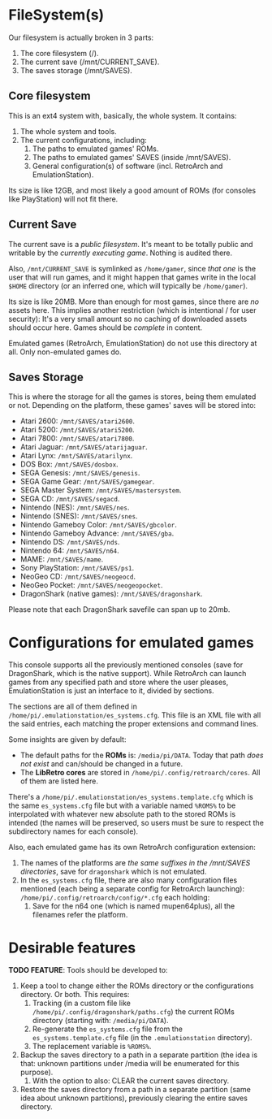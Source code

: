 # FileSystem(s)
Our filesystem is actually broken in 3 parts:

1. The core filesystem (/).
2. The current save (/mnt/CURRENT_SAVE).
3. The saves storage (/mnt/SAVES).
## Core filesystem
This is an ext4 system with, basically, the whole system. It contains:

1. The whole system and tools.
2. The current configurations, including:
	1. The paths to emulated games' ROMs.
	2. The paths to emulated games' SAVES (inside /mnt/SAVES).
	3. General configuration(s) of software (incl. RetroArch and EmulationStation).

Its size is like 12GB, and most likely a good amount of ROMs (for consoles like PlayStation) will not fit there.
## Current Save
The current save is a _public filesystem_. It's meant to be totally public and writable by the _currently executing game_. Nothing is audited there.

Also, `/mnt/CURRENT_SAVE` is symlinked as `/home/gamer`, since _that one_ is the user that will run games, and it might happen that games write in the local `$HOME` directory (or an inferred one, which will typically be `/home/gamer`).

Its size is like 20MB. More than enough for most games, since there are _no_ assets here. This implies another restriction (which is intentional / for user security): It's a very small amount so no caching of downloaded assets should occur here. Games should be _complete_ in content.

Emulated games (RetroArch, EmulationStation) do not use this directory at all. Only non-emulated games do.
## Saves Storage
This is where the storage for all the games is stores, being them emulated or not. Depending on the platform, these games' saves will be stored into:

- Atari 2600: `/mnt/SAVES/atari2600`.
- Atari 5200: `/mnt/SAVES/atari5200`.
- Atari 7800: `/mnt/SAVES/atari7800`.
- Atari Jaguar: `/mnt/SAVES/atarijaguar`.
- Atari Lynx: `/mnt/SAVES/atarilynx`.
- DOS Box: `/mnt/SAVES/dosbox`.
- SEGA Genesis: `/mnt/SAVES/genesis`.
- SEGA Game Gear: `/mnt/SAVES/gamegear`.
- SEGA Master System: `/mnt/SAVES/mastersystem`.
- SEGA CD: `/mnt/SAVES/segacd`.
- Nintendo (NES): `/mnt/SAVES/nes`.
- Nintendo (SNES): `/mnt/SAVES/snes`.
- Nintendo Gameboy Color: `/mnt/SAVES/gbcolor`.
- Nintendo Gameboy Advance: `/mnt/SAVES/gba`.
- Nintendo DS: `/mnt/SAVES/nds`.
- Nintendo 64: `/mnt/SAVES/n64`.
- MAME: `/mnt/SAVES/mame`.
- Sony PlayStation: `/mnt/SAVES/ps1`.
- NeoGeo CD: `/mnt/SAVES/neogeocd`.
- NeoGeo Pocket: `/mnt/SAVES/neogeopocket`.
- DragonShark (native games): `/mnt/SAVES/dragonshark`.

Please note that each DragonShark savefile can span up to 20mb.
# Configurations for emulated games
This console supports all the previously mentioned consoles (save for DragonShark, which is the native support). While RetroArch can launch games from any specified path and store where the user pleases, EmulationStation is just an interface to it, divided by sections.

The sections are all of them defined in `/home/pi/.emulationstation/es_systems.cfg`. This file is an XML file with all the said entries, each matching the proper extensions and command lines.

Some insights are given by default:

- The default paths for the __ROMs__ is: `/media/pi/DATA`. Today that path _does not exist_ and can/should be changed in a future.
- The __LibRetro cores__ are stored in `/home/pi/.config/retroarch/cores`. All of them are listed here.

There's a `/home/pi/.emulationstation/es_systems.template.cfg` which is the same `es_systems.cfg` file but with a variable named `%ROMS%` to be interpolated with whatever new absolute path to the stored ROMs is intended (the names will be preserved, so users must be sure to respect the subdirectory names for each console).

Also, each emulated game has its own RetroArch configuration extension:

1. The names of the platforms are _the same suffixes in the /mnt/SAVES directories_, save for `dragonshark` which is not emulated.
2. In the `es_systems.cfg` file, there are also many configuration files mentioned (each being a separate config for RetroArch launching): `/home/pi/.config/retroarch/config/*.cfg` each holding:
	1. Save for the n64 one (which is named mupen64plus), all the filenames refer the platform.
# Desirable features
__TODO FEATURE__: Tools should be developed to:

1. Keep a tool to change either the ROMs directory or the configurations directory. Or both. This requires:
	1. Tracking (in a custom file like `/home/pi/.config/dragonshark/paths.cfg`) the current ROMs directory (starting with: `/media/pi/DATA`).
	2. Re-generate the `es_systems.cfg` file from the `es_systems.template.cfg` file (in the `.emulationstation` directory).
	3. The replacement variable is `%ROMS%`.
2. Backup the saves directory to a path in a separate partition (the idea is that: unknown partitions under /media will be enumerated for this purpose).
	1. With the option to also: CLEAR the current saves directory.
3. Restore the saves directory from a path in a separate partition (same idea about unknown partitions), previously clearing the entire saves directory.
